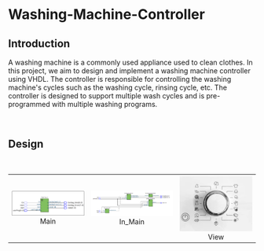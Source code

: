 # Washing-Machine-Controller

## Introduction

A washing machine is a commonly used appliance used to clean clothes. In this 
project, we aim to design and implement a washing machine controller using VHDL. 
The controller is responsible for controlling the washing machine's cycles such as the
washing cycle, rinsing cycle, etc. The controller is designed to support multiple wash
cycles and is pre-programmed with multiple washing programs.

<br>

## Design

<br> 

<div style="text-align: center">
<table><tr>

   <td style="text-align: center">
    <img width="180" alt="Log_in" src="/image/main.PNG">
        Main
  </td>


   <td style="text-align: center">
    <img width="180" alt="Sign_up" src="/image/inMain.png">
        In_Main
  </td>

  <td style="text-align: center">
    <img width="180" alt="Forgot_Pass" src="/image/imge.PNG">
        View
  </td>

</tr></table>
</div>

<br> 



